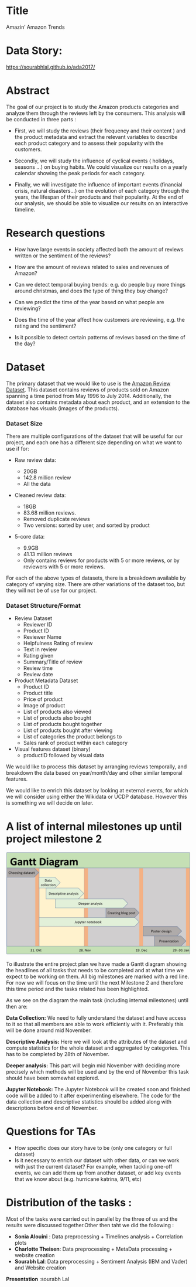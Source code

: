 # Title
Amazin’ Amazon Trends

# Data Story: 
https://sourabhlal.github.io/ada2017/

# Abstract
The goal of our project is to study the Amazon products categories and analyze them through the reviews left by the consumers. This analysis will be conducted in three parts : 

* First, we will study the reviews (their frequency and their content ) and the product metadata and extract the relevant variables to describe each product category and to assess their popularity with the customers.

* Secondly, we will study the influence of cyclical events ( holidays, seasons …) on buying habits. We could visualize our results on  a yearly calendar showing the peak periods for each category.

* Finally, we will investigate the influence of important events (financial crisis, natural disasters…) on the evolution of each category through the years, the lifespan of their products and their popularity. At the end of our analysis, we should be able to visualize our results on an interactive timeline.

# Research questions
* How have large events in society affected both the amount of reviews written or the sentiment of the reviews?

* How are the amount of reviews related to sales and revenues of Amazon?

* Can we detect temporal buying trends: e.g. do people buy more things around christmas, and does the type of thing they buy change?

* Can we predict the time of the year based on what people are reviewing?
	
* Does the time of the year affect how customers are reviewing, e.g. the rating and the sentiment?

* Is it possible to detect certain patterns of reviews based on the time of the day?

# Dataset

The primary dataset that we would like to use is the [Amazon Review Dataset](http://jmcauley.ucsd.edu/data/amazon/). This dataset contains reviews of products sold on Amazon spanning a time period from May 1996 to July 2014. Additionally, the dataset also contains metadata about each product, and an extension to the database has visuals (images of the products).

### Dataset Size

There are multiple configurations of the dataset that will be useful for our project, and each one has a different size depending on what we want to use if for:

* Raw review data:
  * 20GB
  * 142.8 million review
  * All the data

* Cleaned review data: 
  * 18GB
  * 83.68 million reviews.
  * Removed duplicate reviews
  * Two versions: sorted by user, and sorted by product

* 5-core data:
  * 9.9GB
  * 41.13 million reviews
  * Only contains reviews for products with 5 or more reviews, or by reviewers with 5 or more reviews.

For each of the above types of datasets, there is a breakdown available by category of varying size. There are other variations of the dataset too, but they will not be of use for our project.

### Dataset Structure/Format

* Review Dataset
  * Reviewer ID
  * Product ID
  * Reviewer Name
  * Helpfulness Rating of review
  * Text in review
  * Rating given
  * Summary/Title of review
  * Review time
  * Review date
* Product Metadata Dataset
  * Product ID
  * Product title
  * Price of product
  * Image of product
  * List of products also viewed
  * List of products also bought
  * List of products bought together
  * List of products bought after viewing
  * List of categories the product belongs to
  * Sales rank of product within each category
* Visual features dataset (binary)
  * productID followed by visual data	

We would like to process this dataset by arranging reviews temporally, and breakdown the data based on year/month/day and other similar temporal features.

We would like to enrich this dataset by looking at external events, for which we will consider using either the Wikidata or UCDP database. However this is something we will decide on later.


# A list of internal milestones up until project milestone 2
![Gantt Chart](https://github.com/sourabhlal/ada2017/blob/master/Project/Images/Gantt.JPG "Gantt Chart")

To illustrate the entire project plan we have made a Gantt diagram showing the headlines of all tasks that needs to be completed and at what time we expect to be working on them. All big milestones are marked with a red line. For now we will focus on the time until the next Milestone 2 and therefore this time period and the tasks related has been highlighted.

As we see on the diagram the main task (including internal milestones) until then are:

**Data Collection:** We need to fully understand the dataset and have access to it so that all members are able to work efficiently with it. Preferably this will be done around mid November.

**Descriptive Analysis:** Here we will look at the attributes of the dataset and compute statistics for the whole dataset and aggregated by categories. This has to be completed by 28th of November.

**Deeper analysis:** This part will begin mid November with deciding more precisely which methods will be used and by the end of November this task should have been somewhat explored.

**Jupyter Notebook:** The Jupyter Notebook will be created soon and finished code will be added to it after experimenting elsewhere. The code for the data collection and descriptive statistics should be added along with descriptions before end of November.

# Questions for TAs
* How specific does our story have to be (only one category or full dataset)
* Is it necessary to enrich our dataset with other data, or can we work with just the current dataset? For example, when tackling one-off events, we can add them up from another dataset, or add key events that we know about (e.g. hurricane katrina, 9/11, etc)

# Distribution of the tasks : 
Most of the tasks were carried out in parallel by the three of us and the results were discussed together.Other then taht we did the following :

- **Sonia Alouini** : Data preprocessing + Timelines analysis  + Correlation plots
- **Charlotte Theisen**: Data preprocessing + MetaData processing + website creation
- **Sourabh Lal**: Data preprocessing + Sentiment Analysis (IBM and Vader) and Website creation 

**Presentation** :sourabh Lal
